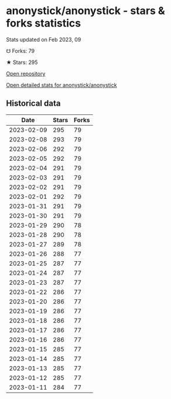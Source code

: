 # anonystick/anonystick - stars & forks statistics

Stats updated on Feb 2023, 09

☋ Forks: 79

★ Stars: 295

[Open repository](https://github.com/anonystick/anonystick)

[Open detailed stats for anonystick/anonystick](https://reviewgithub.com/rep/anonystick/anonystick)

## Historical data
| Date | Stars | Forks |
|------|-------|-------|
| 2023-02-09 | 295 | 79 | 
| 2023-02-08 | 293 | 79 | 
| 2023-02-06 | 292 | 79 | 
| 2023-02-05 | 292 | 79 | 
| 2023-02-04 | 291 | 79 | 
| 2023-02-03 | 291 | 79 | 
| 2023-02-02 | 291 | 79 | 
| 2023-02-01 | 292 | 79 | 
| 2023-01-31 | 291 | 79 | 
| 2023-01-30 | 291 | 79 | 
| 2023-01-29 | 290 | 78 | 
| 2023-01-28 | 290 | 78 | 
| 2023-01-27 | 289 | 78 | 
| 2023-01-26 | 288 | 77 | 
| 2023-01-25 | 287 | 77 | 
| 2023-01-24 | 287 | 77 | 
| 2023-01-23 | 287 | 77 | 
| 2023-01-22 | 286 | 77 | 
| 2023-01-20 | 286 | 77 | 
| 2023-01-19 | 286 | 77 | 
| 2023-01-18 | 286 | 77 | 
| 2023-01-17 | 286 | 77 | 
| 2023-01-16 | 286 | 77 | 
| 2023-01-15 | 285 | 77 | 
| 2023-01-14 | 285 | 77 | 
| 2023-01-13 | 285 | 77 | 
| 2023-01-12 | 285 | 77 | 
| 2023-01-11 | 284 | 77 | 

